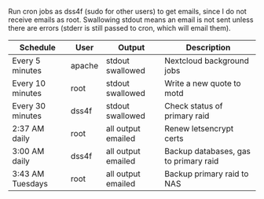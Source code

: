 Run cron jobs as dss4f (sudo for other users) to get emails, since I do not receive emails as root. Swallowing stdout means an email is not sent unless there are errors (stderr is still passed to cron, which will email them).

| Schedule | User | Output | Description |
| -------- | ---- | -------| ----------- |
| Every 5 minutes | apache | stdout swallowed | Nextcloud background jobs |
| Every 10 minutes | root | stdout swallowed | Write a new quote to motd |
| Every 30 minutes | dss4f| stdout swallowed | Check status of primary raid |
| 2:37 AM daily | root | all output emailed | Renew letsencrypt certs |
| 3:00 AM daily | dss4f | all output emailed | Backup databases, gas to primary raid |
| 3:43 AM Tuesdays | root | all output emailed | Backup primary raid to NAS |
